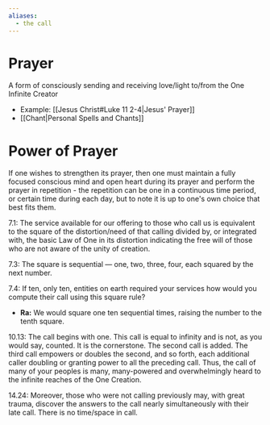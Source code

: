 ```yaml
---
aliases:
  - the call
---
```


# Prayer
A form of consciously sending and receiving love/light to/from the One Infinite Creator

- Example: [[Jesus Christ#Luke 11 2-4|Jesus' Prayer]]
- [[Chant|Personal Spells and Chants]]
# Power of Prayer
If one wishes to strengthen its prayer, then one must maintain a fully focused conscious mind and open heart during its prayer and perform the prayer in repetition - the repetition can be one in a continuous time period, or certain time during each day, but to note it is up to one's own choice that best fits them.

7.1: The service available for our offering to those who call us is equivalent to the square of the distortion/need of that calling divided by, or integrated with, the basic Law of One in its distortion indicating the free will of those who are not aware of the unity of creation.

7.3: The square is sequential — one, two, three, four, each squared by the next number.

7.4: If ten, only ten, entities on earth required your services how would you compute their call using this square rule?
-  **Ra:** We would square one ten sequential times, raising the number to the tenth square.

10.13: The call begins with one. This call is equal to infinity and is not, as you would say, counted. It is the cornerstone. The second call is added. The third call empowers or doubles the second, and so forth, each additional caller doubling or granting power to all the preceding call. Thus, the call of many of your peoples is many, many-powered and overwhelmingly heard to the infinite reaches of the One Creation.

14.24: Moreover, those who were not calling previously may, with great trauma, discover the answers to the call nearly simultaneously with their late call. There is no time/space in call.